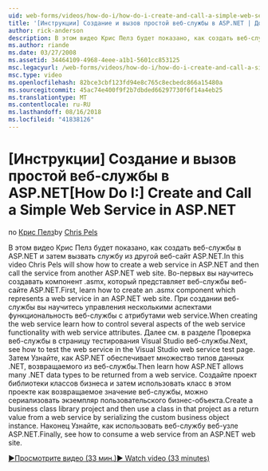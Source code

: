 ```yaml
---
uid: web-forms/videos/how-do-i/how-do-i-create-and-call-a-simple-web-service-in-aspnet
title: '[Инструкции] Создание и вызов простой веб-службы в ASP.NET | Документация Майкрософт'
author: rick-anderson
description: В этом видео Крис Пелз будет показано, как создать веб-службы в ASP.NET и затем вызвать службу из другой веб-сайт ASP.NET. Во-первых вы научитесь создавать...
ms.author: riande
ms.date: 03/27/2008
ms.assetid: 34464109-4968-4eee-a1b1-5601cc853125
msc.legacyurl: /web-forms/videos/how-do-i/how-do-i-create-and-call-a-simple-web-service-in-aspnet
msc.type: video
ms.openlocfilehash: 82bce3cbf123fd94e8c765c8ecbedc866a15480a
ms.sourcegitcommit: 45ac74e400f9f2b7dbded66297730f6f14a4eb25
ms.translationtype: MT
ms.contentlocale: ru-RU
ms.lasthandoff: 08/16/2018
ms.locfileid: "41838126"
---
```

<a name="how-do-i-create-and-call-a-simple-web-service-in-aspnet"></a><span data-ttu-id="b7ca7-104">[Инструкции] Создание и вызов простой веб-службы в ASP.NET</span><span class="sxs-lookup"><span data-stu-id="b7ca7-104">[How Do I:] Create and Call a Simple Web Service in ASP.NET</span></span>
====================
<span data-ttu-id="b7ca7-105">по [Крис Пелз](https://twitter.com/chrispels)</span><span class="sxs-lookup"><span data-stu-id="b7ca7-105">by [Chris Pels](https://twitter.com/chrispels)</span></span>

<span data-ttu-id="b7ca7-106">В этом видео Крис Пелз будет показано, как создать веб-службы в ASP.NET и затем вызвать службу из другой веб-сайт ASP.NET.</span><span class="sxs-lookup"><span data-stu-id="b7ca7-106">In this video Chris Pels will show how to create a web service in ASP.NET and then call the service from another ASP.NET web site.</span></span> <span data-ttu-id="b7ca7-107">Во-первых вы научитесь создавать компонент .asmx, который представляет веб-службы веб-сайте ASP.NET.</span><span class="sxs-lookup"><span data-stu-id="b7ca7-107">First, learn how to create an .asmx component which represents a web service in an ASP.NET web site.</span></span> <span data-ttu-id="b7ca7-108">При создании веб-службы вы научитесь управления несколькими аспектами функциональность веб-службы с атрибутами web service.</span><span class="sxs-lookup"><span data-stu-id="b7ca7-108">When creating the web service learn how to control several aspects of the web service functionality with web service attributes.</span></span> <span data-ttu-id="b7ca7-109">Далее см. в разделе Проверка веб-службы в страницу тестирования Visual Studio веб-службы.</span><span class="sxs-lookup"><span data-stu-id="b7ca7-109">Next, see how to test the web service in the Visual Studio web service test page.</span></span> <span data-ttu-id="b7ca7-110">Затем Узнайте, как ASP.NET обеспечивает множество типов данных .NET, возвращаемого из веб-службы.</span><span class="sxs-lookup"><span data-stu-id="b7ca7-110">Then learn how ASP.NET allows many .NET data types to be returned from a web service.</span></span> <span data-ttu-id="b7ca7-111">Создайте проект библиотеки классов бизнеса и затем использовать класс в этом проекте как возвращаемое значение веб-службы, можно сериализовать экземпляр пользовательского бизнес-объекта.</span><span class="sxs-lookup"><span data-stu-id="b7ca7-111">Create a business class library project and then use a class in that project as a return value from a web service by serializing the custom business object instance.</span></span> <span data-ttu-id="b7ca7-112">Наконец Узнайте, как использовать веб-службу веб-узле ASP.NET.</span><span class="sxs-lookup"><span data-stu-id="b7ca7-112">Finally, see how to consume a web service from an ASP.NET web site.</span></span>

[<span data-ttu-id="b7ca7-113">&#9654;Просмотрите видео (33 мин.)</span><span class="sxs-lookup"><span data-stu-id="b7ca7-113">&#9654; Watch video (33 minutes)</span></span>](https://channel9.msdn.com/Blogs/ASP-NET-Site-Videos/how-do-i-create-and-call-a-simple-web-service-in-aspnet)

